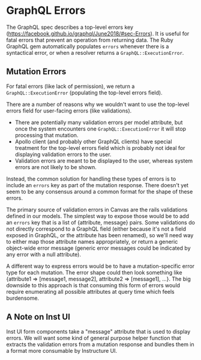# GraphQL Errors

The GraphQL spec describes a top-level errors key
(https://facebook.github.io/graphql/June2018/#sec-Errors).  It is useful
for fatal errors that prevent an operation from returning data.  The Ruby
GraphQL gem automatically populates `errors` whenever there is a
syntactical error, or when a resolver returns a `GraphQL::ExecutionError`.

## Mutation Errors

For fatal errors (like lack of permission), we return a
`GraphQL::ExecutionError` (populating the top-level errors field).

There are a number of reasons why we wouldn't want to use the top-level
errors field for user-facing errors (like validations).

* There are potentially many validation errors per model attribute, but
  once the system encounters one `GraphQL::ExecutionError` it will stop
  processing that mutation.
* Apollo client (and probably other GraphQL clients) have special treatment
  for the top-level errors field which is probably not ideal for
  displaying validation errors to the user.
* Validation errors are meant to be displayed to the user, whereas system
  errors are not likely to be shown.

Instead, the common solution for handling these types of errors is to
include an `errors` key as part of the mutation response.  There doesn't
yet seem to be any consensus around a common format for the shape of these
errors.

The primary source of validation errors in Canvas are the rails validations
defined in our models.  The simplest way to expose those would be to add an
`errors` key that is a list of {attribute, message} pairs.  Some
validations do not directly correspond to a GraphQL field (either because
it's not a field exposed in GraphQL, or the attribute has been renamed), so
we'll need way to either map those attribute names appropriately, or return
a generic object-wide error message (generic error messages could be
indicated by any error with a null attribute).

A different way to express errors would be to have a mutation-specific
error type for each mutation.  The error shape could then look something
like {attribute1 => [message1, message2], attribute2 => [message1], ...}.
The big downside to this approach is that consuming this form of errors
would require enumerating all possible attributes at query time which feels
burdensome.

## A Note on Inst UI

Inst UI form components take a "message" attribute that is used to display
errors.  We will want some kind of general purpose helper function that
extracts the validation errors from a mutation response and bundles them in
a format more consumable by Instructure UI.
